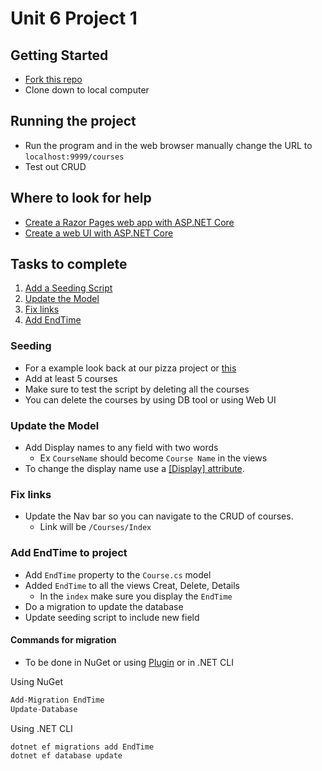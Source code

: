 # Unit 6 Project 1
## Getting Started
- [Fork this repo]()
- Clone down to local computer
## Running the project
- Run the program and in the web browser manually change the URL to `localhost:9999/courses`
- Test out CRUD

## Where to look for help
- [Create a Razor Pages web app with ASP.NET Core](https://learn.microsoft.com/en-us/aspnet/core/tutorials/razor-pages/?view=aspnetcore-7.0)
- [Create a web UI with ASP.NET Core](https://learn.microsoft.com/en-us/training/modules/create-razor-pages-aspnet-core/)
## Tasks to complete
1. [Add a Seeding Script](#seeding)
2. [Update the Model](#update-the-model)
3. [Fix links](#fix-links)
4. [Add EndTime](#-add-endtime-to-project)


### Seeding
- For a example look back at our pizza project or [this](https://learn.microsoft.com/en-us/aspnet/core/tutorials/razor-pages/sql?view=aspnetcore-7.0&tabs=visual-studio#seed-the-database)
- Add at least 5 courses
- Make sure to test the script by deleting all the courses
- You can delete the courses by using DB tool or using Web UI

### Update the Model
- Add Display names to any field with two words
    - Ex `CourseName` should become `Course Name` in the views
- To change the display name use a [[Display] attribute](https://learn.microsoft.com/en-us/dotnet/api/system.componentmodel.dataannotations.displayattribute?view=net-7.0).

### Fix links
- Update the Nav bar so you can navigate to the CRUD of courses.
  - Link will be `/Courses/Index`

### Add EndTime to project
- Add `EndTime` property to the `Course.cs` model
- Added `EndTime` to all the views Creat, Delete, Details
    - In the `index` make sure you display the `EndTime`
- Do a migration to update the database
- Update seeding script to include new field

#### Commands for migration
- To be done in NuGet or using [Plugin](https://plugins.jetbrains.com/plugin/18147-entity-framework-core-ui) or in .NET CLI

Using NuGet
```csharp 
Add-Migration EndTime
Update-Database
```
Using .NET CLI
```bash
dotnet ef migrations add EndTime
dotnet ef database update
```






 